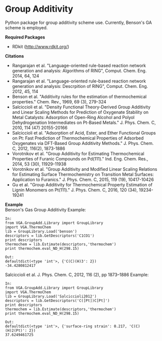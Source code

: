 # Group Additivity
Python package for group additivity scheme use. 
Currently, Benson's GA scheme is employed.

**Required Packages**
- RDkit (http://www.rdkit.org/)

**Citations**
- Rangarajan et al. "Language-oriented rule-based reaction network generation and analysis: Algorithms of RING", Comput. Chem. Eng. 2014, 64, 124
- Rangarajan et al. "Language-oriented rule-based reaction network generation and analysis: Descrpition of RING", Comput. Chem. Eng. 2012, 45, 114
- Benson et al. "Additivity rules for the estimation of thermochemical properties." Chem. Rev., 1969, 69 (3), 279-324
- Salciccioli et al. "Density Functional Theory-Derived Group Additivity and Linear Scaling Methods for Prediction of Oxygenate Stability on Metal Catalysts: Adsorption of Open-Ring Alcohol and Polyol Dehydrogenation Intermediates on Pt-Based Metals." J. Phys. Chem. C, 2010, 114 (47) 20155-20166
- Salciccioli et al. "Adsorption of Acid, Ester, and Ether Functional Groups on Pt: Fast Prediction of Thermochemical Properties of Adsorbed Oxygenates via DFT-Based Group Additivity Methods." J. Phys. Chem. C, 2012, 116(2), 1873-1886
- Vorotnikov et al. "Group Additivity for Estimating Thermochemical Properties of Furanic Compounds on Pd(111)." Ind. Eng. Chem. Res., 2014, 53 (30), 11929-11938
- Vorotnikov et al. "Group Additivity and Modified Linear Scaling Relations for Estimating Surface Thermochemistry on Transition Metal Surfaces: Application to Furanics." J. Phys. Chem. C, 2015, 119 (19), 10417-10426
- Gu et al. "Group Additivity for Thermochemical Property Estimation of Lignin Monomers on Pt(111)." J. Phys. Chem. C, 2016, 120 (34), 19234-19241

**Example**  
Benson's Gas Group Additivity Example:
```
In:
from VGA.GroupAdd.Library import GroupLibrary
import VGA.ThermoChem
lib = GroupLibrary.Load('benson')
descriptors = lib.GetDescriptors('C1CO1')
print descriptors
thermochem = lib.Estimate(descriptors,'thermochem')
print thermochem.eval_ND_H(298.15)

Out:
defaultdict(<type 'int'>, {'C(C)(H)3': 2})
-34.4280812417
```
Salciccioli et al. J. Phys. Chem. C, 2012, 116 (2), pp 1873–1886 Example:
```
In:
from VGA.GroupAdd.Library import GroupLibrary
import VGA.ThermoChem
lib = GroupLibrary.Load('Salciccioli2012')
descriptors = lib.GetDescriptors('C([Pt])C[Pt]')
print descriptors
thermochem = lib.Estimate(descriptors,'thermochem')
print thermochem.eval_ND_H(298.15)

Out:
defaultdict(<type 'int'>, {'surface-ring strain': 0.217, 'C(C)(H)2(Pt)': 2})
37.6249461725
```
